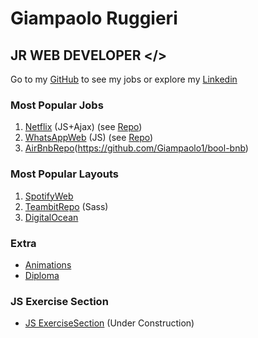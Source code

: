 # Giampaolo Ruggieri
## JR WEB DEVELOPER </>

Go to my [GitHub](https://github.com/Giampaolo1) to see my jobs or explore my
[Linkedin](https://www.linkedin.com/in/giampaolo-r-17a75512b/)

### Most Popular Jobs

1. [Netflix](https://jpboolfix.netlify.app/) (JS+Ajax)    (see [Repo](https://github.com/Giampaolo1/ajax-ex-boolflix))
2. [WhatsAppWeb](https://jpboolzap.netlify.app/) (JS) (see [Repo](https://github.com/Giampaolo1/js-html-css-boolzap))
3. [AirBnbRepo](PHP+Laravel)(https://github.com/Giampaolo1/bool-bnb)

### Most Popular Layouts

1. [SpotifyWeb](https://jpspotify.netlify.app/)
2. [TeambitRepo](https://github.com/Giampaolo1/sass-teambit) (Sass)
3. [DigitalOcean](https://giampaolo1.github.io/html-css-digitalocean/)  
<!-- 4. [HubSpot](https://giampaolo1.github.io/html-css-hubspot/)   -->

### Extra

- [Animations](https://giampaolo1.github.io/html-css-animation-filter/)
- [Diploma](https://www.credential.net/13f76e96-e4e8-4f72-8cfe-0d467113dbf1)

### JS Exercise Section

- [JS ExerciseSection](https://giampaolo1.github.io/JS-exercise/) (Under Construction)
